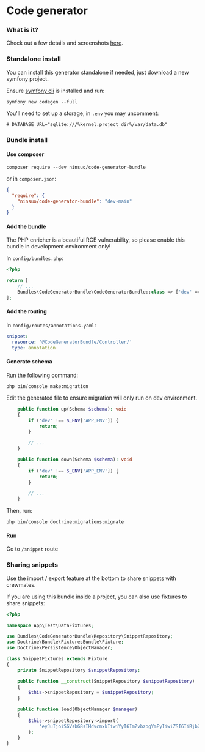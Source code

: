 # Code generator

### What is it?

Check out a few details and screenshots [here](docs/index.md).

### Standalone install

You can install this generator standalone if needed, just download a new symfony project.

Ensure [symfony cli](https://symfony.com/download) is installed and run:

```
symfony new codegen --full
```

You'll need to set up a storage, in `.env` you may uncomment:

```
# DATABASE_URL="sqlite:///%kernel.project_dir%/var/data.db"
```

### Bundle install

#### Use composer

```shell
composer require --dev ninsuo/code-generator-bundle
```

or in `composer.json`:

```json
{
  "require": {
    "ninsuo/code-generator-bundle": "dev-main"
  }
}
```

#### Add the bundle

The PHP enricher is a beautiful RCE vulnerability, so please enable this bundle in development environment only!

In `config/bundles.php`:

```php
<?php

return [
    // ...
    Bundles\CodeGeneratorBundle\CodeGeneratorBundle::class => ['dev' => true],
];
```

#### Add the routing

In `config/routes/annotations.yaml`:

```yaml
snippet:
  resource: '@CodeGeneratorBundle/Controller/'
  type: annotation
```

#### Generate schema

Run the following command:

```shell
php bin/console make:migration
```

Edit the generated file to ensure migration will only run on dev environment.

```php
    public function up(Schema $schema): void
    {
        if ('dev' !== $_ENV['APP_ENV']) {
            return;
        }

        // ...
    }

    public function down(Schema $schema): void
    {
        if ('dev' !== $_ENV['APP_ENV']) {
            return;
        }

        // ...
    }
```

Then, run:

```
php bin/console doctrine:migrations:migrate
```

#### Run

Go to `/snippet` route

### Sharing snippets

Use the import / export feature at the bottom to share snippets with crewmates.

If you are using this bundle inside a project, you can also use fixtures to share snippets:

```php
<?php

namespace App\Test\DataFixtures;

use Bundles\CodeGeneratorBundle\Repository\SnippetRepository;
use Doctrine\Bundle\FixturesBundle\Fixture;
use Doctrine\Persistence\ObjectManager;

class SnippetFixtures extends Fixture
{
    private SnippetRepository $snippetRepository;

    public function __construct(SnippetRepository $snippetRepository)
    {
        $this->snippetRepository = $snippetRepository;
    }

    public function load(ObjectManager $manager)
    {
        $this->snippetRepository->import(
            'eyJuIjoiSGVsbG8sIHdvcmxkIiwiYyI6ImZvbzogYmFyIiwiZSI6IiRjb250ZXh0WydiYXonXSA9IHN0cnRvdXBwZXIoJGNvbnRleHRbJ2ZvbyddKTsiLCJmIjpbeyJkIjoiaWYgeW91IHNlYXJjaCBmb3IgbWUsIGknbSBhdCB0aGUge3sgYmF6IH19IiwidCI6IkhlbGxvLCB7eyBmb28gfX0ifV19'
        );
    }
}
```